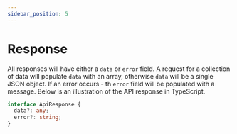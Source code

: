 ```yaml
---
sidebar_position: 5
---
```


# Response

All responses will have either a `data` or `error` field. A request for a collection of data will populate `data` with an array, otherwise `data` will be a single JSON object. If an error occurs - th `error` field will be populated with a message. Below is an illustration of the API response in TypeScript.

```typescript
interface ApiResponse {
  data?: any;
  error?: string;
}
```
